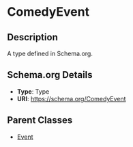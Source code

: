 # ComedyEvent

## Description
A type defined in Schema.org.

## Schema.org Details
- **Type**: Type
- **URI**: https://schema.org/ComedyEvent

## Parent Classes
- [Event](../Event.md)


